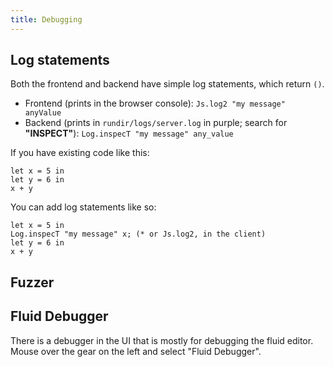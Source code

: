 ```yaml
---
title: Debugging
---
```


## Log statements

Both the frontend and backend have simple log statements, which return `()`.

- Frontend (prints in the browser console): `Js.log2 "my message" anyValue`
- Backend (prints in `rundir/logs/server.log` in purple; search for
  **"INSPECT"**): `Log.inspecT "my message" any_value`

If you have existing code like this:

```rescript
let x = 5 in
let y = 6 in
x + y
```

You can add log statements like so:

```rescript
let x = 5 in
Log.inspecT "my message" x; (* or Js.log2, in the client)
let y = 6 in
x + y
```

## Fuzzer

## Fluid Debugger

There is a debugger in the UI that is mostly for debugging the fluid editor.
Mouse over the gear on the left and select "Fluid Debugger".
